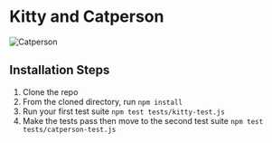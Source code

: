 # Kitty and Catperson

![Catperson](https://media.giphy.com/media/wysyxWt4ZlQ9q/giphy.gif)


## Installation Steps

1. Clone the repo
2. From the cloned directory, run `npm install`
3. Run your first test suite `npm test tests/kitty-test.js`
4. Make the tests pass then move to the second test suite `npm test tests/catperson-test.js`
